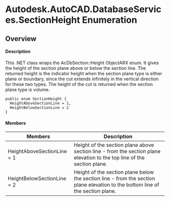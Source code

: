 # Autodesk.AutoCAD.DatabaseServices.SectionHeight Enumeration

## Overview

#### Description
This .NET class wraps the AcDbSection::Height ObjectARX enum. 
It gives the height of the section plane above or below the section line. The returned height is the indicator height when the section plane type is either plane or boundary, since the cut extends infinitely in the vertical direction for these two types. The height of the cut is returned when the section plane type is volume.
```text
public enum SectionHeight {
  HeightAboveSectionLine = 1,
  HeightBelowSectionLine = 2
}
```

#### Members

| Members | Description |
| --- | --- |
| HeightAboveSectionLine = 1 | Height of the section plane above section line - from the section plane elevation to the top line of the section plane. |
| HeightBelowSectionLine = 2 | Height of the section plane below the section line - from the section plane elevation to the bottom line of the section plane. |